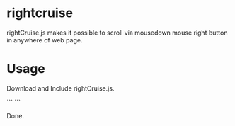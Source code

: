 # rightcruise
rightCruise.js makes it possible to scroll via mousedown mouse right button in anywhere of web page.

# Usage
<p>Download and Include rightCruise.js.</p>
```
<script type="text/javascript" src="path/to/rightCruise.js"></script>
```
<p>Done.</p>
